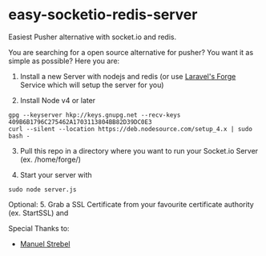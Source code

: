 # easy-socketio-redis-server
Easiest Pusher alternative with socket.io and redis.

You are searching for a open source alternative for pusher? You want it as simple as possible?
Here you are:

1. Install a new Server with nodejs and redis (or use [Laravel's Forge](https://forge.laravel.com) Service which will setup the server for you)

2. Install Node v4 or later

```
gpg --keyserver hkp://keys.gnupg.net --recv-keys 409B6B1796C275462A1703113804BB82D39DC0E3
curl --silent --location https://deb.nodesource.com/setup_4.x | sudo bash -
```

3. Pull this repo in a directory where you want to run your Socket.io Server (ex. /home/forge/)

4. Start your server with
```
sudo node server.js
```

Optional:
5. Grab a SSL Certificate from your favourite certificate authority (ex. StartSSL) and 


Special Thanks to:
- [Manuel Strebel](https://twitter.com/bluesheep_eu)
